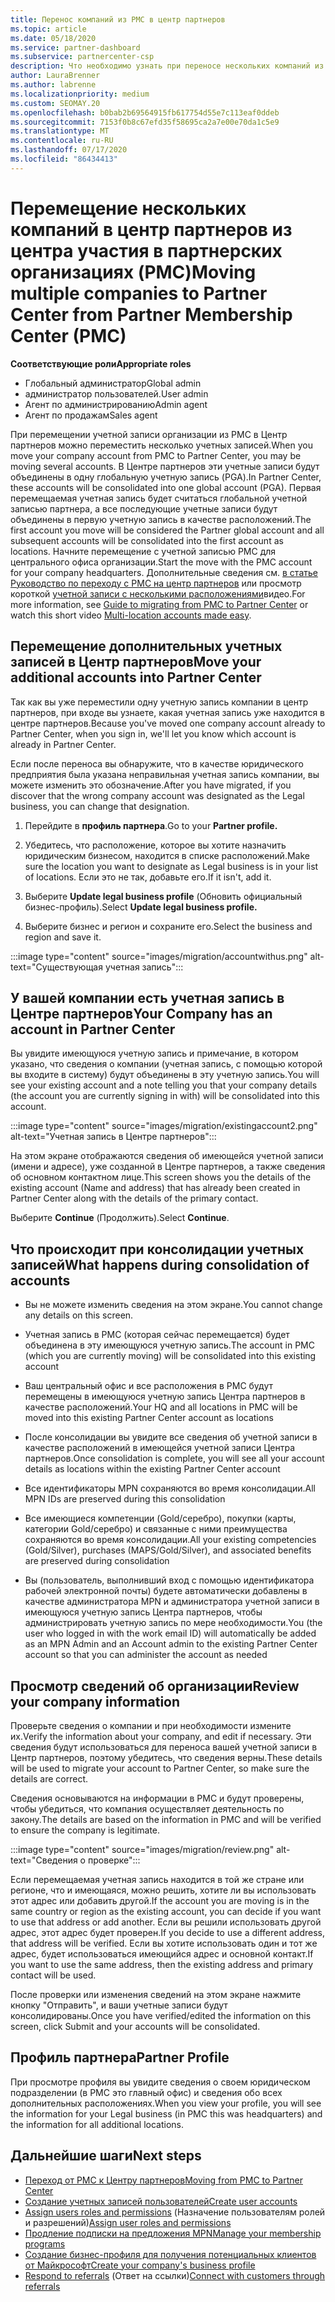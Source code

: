 ```yaml
---
title: Перенос компаний из PMC в центр партнеров
ms.topic: article
ms.date: 05/18/2020
ms.service: partner-dashboard
ms.subservice: partnercenter-csp
description: Что необходимо узнать при переносе нескольких компаний из центра управления партнерами в центр партнеров и их консолидации в глобальную учетную запись партнера.
author: LauraBrenner
ms.author: labrenne
ms.localizationpriority: medium
ms.custom: SEOMAY.20
ms.openlocfilehash: b0bab2b69564915fb617754d55e7c113eaf0ddeb
ms.sourcegitcommit: 7153f0b8c67efd35f58695ca2a7e00e70da1c5e9
ms.translationtype: MT
ms.contentlocale: ru-RU
ms.lasthandoff: 07/17/2020
ms.locfileid: "86434413"
---
```

# <a name="moving-multiple-companies-to-partner-center-from-partner-membership-center-pmc"></a><span data-ttu-id="3d2c1-103">Перемещение нескольких компаний в центр партнеров из центра участия в партнерских организациях (PMC)</span><span class="sxs-lookup"><span data-stu-id="3d2c1-103">Moving multiple companies to Partner Center from Partner Membership Center (PMC)</span></span>

<span data-ttu-id="3d2c1-104">**Соответствующие роли**</span><span class="sxs-lookup"><span data-stu-id="3d2c1-104">**Appropriate roles**</span></span>

- <span data-ttu-id="3d2c1-105">Глобальный администратор</span><span class="sxs-lookup"><span data-stu-id="3d2c1-105">Global admin</span></span>
- <span data-ttu-id="3d2c1-106">администратор пользователей.</span><span class="sxs-lookup"><span data-stu-id="3d2c1-106">User admin</span></span>
- <span data-ttu-id="3d2c1-107">Агент по администрированию</span><span class="sxs-lookup"><span data-stu-id="3d2c1-107">Admin agent</span></span>
- <span data-ttu-id="3d2c1-108">Агент по продажам</span><span class="sxs-lookup"><span data-stu-id="3d2c1-108">Sales agent</span></span>

<span data-ttu-id="3d2c1-109">При перемещении учетной записи организации из PMC в Центр партнеров можно переместить несколько учетных записей.</span><span class="sxs-lookup"><span data-stu-id="3d2c1-109">When you move your company account from PMC to Partner Center, you may be moving several accounts.</span></span> <span data-ttu-id="3d2c1-110">В Центре партнеров эти учетные записи будут объединены в одну глобальную учетную запись (PGA).</span><span class="sxs-lookup"><span data-stu-id="3d2c1-110">In Partner Center, these accounts will be consolidated into one global account (PGA).</span></span> <span data-ttu-id="3d2c1-111">Первая перемещаемая учетная запись будет считаться глобальной учетной записью партнера, а все последующие учетные записи будут объединены в первую учетную запись в качестве расположений.</span><span class="sxs-lookup"><span data-stu-id="3d2c1-111">The first account you move will be considered the Partner global account and all subsequent accounts will be consolidated into the first account as locations.</span></span> <span data-ttu-id="3d2c1-112">Начните перемещение с учетной записью PMC для центрального офиса организации.</span><span class="sxs-lookup"><span data-stu-id="3d2c1-112">Start the move with the PMC account for your company headquarters.</span></span> <span data-ttu-id="3d2c1-113">Дополнительные сведения см. [в статье Руководство по переходу с PMC на центр партнеров](guide-to-migration.md) или просмотр короткой [учетной записи с несколькими расположениями](https://vimeo.com/290335248)видео.</span><span class="sxs-lookup"><span data-stu-id="3d2c1-113">For more information, see [Guide to migrating from PMC to Partner Center](guide-to-migration.md) or watch this short video [Multi-location accounts made easy](https://vimeo.com/290335248).</span></span>

## <a name="move-your-additional-accounts-into-partner-center"></a><span data-ttu-id="3d2c1-114">Перемещение дополнительных учетных записей в Центр партнеров</span><span class="sxs-lookup"><span data-stu-id="3d2c1-114">Move your additional accounts into Partner Center</span></span>

<span data-ttu-id="3d2c1-115">Так как вы уже переместили одну учетную запись компании в центр партнеров, при входе вы узнаете, какая учетная запись уже находится в центре партнеров.</span><span class="sxs-lookup"><span data-stu-id="3d2c1-115">Because you've moved one company account already to Partner Center, when you sign in, we'll let you know which account is already in Partner Center.</span></span>

<span data-ttu-id="3d2c1-116">Если после переноса вы обнаружите, что в качестве юридического предприятия была указана неправильная учетная запись компании, вы можете изменить это обозначение.</span><span class="sxs-lookup"><span data-stu-id="3d2c1-116">After you have migrated, if you discover that the wrong company account was designated as the Legal business, you can change that designation.</span></span>

1. <span data-ttu-id="3d2c1-117">Перейдите в **профиль партнера**.</span><span class="sxs-lookup"><span data-stu-id="3d2c1-117">Go to your **Partner profile.**</span></span>

2. <span data-ttu-id="3d2c1-118">Убедитесь, что расположение, которое вы хотите назначить юридическим бизнесом, находится в списке расположений.</span><span class="sxs-lookup"><span data-stu-id="3d2c1-118">Make sure the location you want to designate as Legal business is in your list of locations.</span></span> <span data-ttu-id="3d2c1-119">Если это не так, добавьте его.</span><span class="sxs-lookup"><span data-stu-id="3d2c1-119">If it isn't, add it.</span></span>

3. <span data-ttu-id="3d2c1-120">Выберите **Update legal business profile** (Обновить официальный бизнес-профиль).</span><span class="sxs-lookup"><span data-stu-id="3d2c1-120">Select **Update legal business profile.**</span></span>

4. <span data-ttu-id="3d2c1-121">Выберите бизнес и регион и сохраните его.</span><span class="sxs-lookup"><span data-stu-id="3d2c1-121">Select the business and region and save it.</span></span>

:::image type="content" source="images/migration/accountwithus.png" alt-text="Существующая учетная запись":::

## <a name="your-company-has-an-account-in-partner-center"></a><span data-ttu-id="3d2c1-123">У вашей компании есть учетная запись в Центре партнеров</span><span class="sxs-lookup"><span data-stu-id="3d2c1-123">Your Company has an account in Partner Center</span></span>

<span data-ttu-id="3d2c1-124">Вы увидите имеющуюся учетную запись и примечание, в котором указано, что сведения о компании (учетная запись, с помощью которой вы входите в систему) будут объединены в эту учетную запись.</span><span class="sxs-lookup"><span data-stu-id="3d2c1-124">You will see your existing account and a note telling you that your company details (the account you are currently signing in with) will be consolidated into this account.</span></span>

:::image type="content" source="images/migration/existingaccount2.png" alt-text="Учетная запись в Центре партнеров":::

<span data-ttu-id="3d2c1-126">На этом экране отображаются сведения об имеющейся учетной записи (имени и адресе), уже созданной в Центре партнеров, а также сведения об основном контактном лице.</span><span class="sxs-lookup"><span data-stu-id="3d2c1-126">This screen shows you the details of the existing account (Name and address) that has already been created in Partner Center along with the details of the primary contact.</span></span>

<span data-ttu-id="3d2c1-127">Выберите **Continue** (Продолжить).</span><span class="sxs-lookup"><span data-stu-id="3d2c1-127">Select **Continue**.</span></span>

## <a name="what-happens-during-consolidation-of-accounts"></a><span data-ttu-id="3d2c1-128">Что происходит при консолидации учетных записей</span><span class="sxs-lookup"><span data-stu-id="3d2c1-128">What happens during consolidation of accounts</span></span>

- <span data-ttu-id="3d2c1-129">Вы не можете изменить сведения на этом экране.</span><span class="sxs-lookup"><span data-stu-id="3d2c1-129">You cannot change any details on this screen.</span></span>

- <span data-ttu-id="3d2c1-130">Учетная запись в PMC (которая сейчас перемещается) будет объединена в эту имеющуюся учетную запись.</span><span class="sxs-lookup"><span data-stu-id="3d2c1-130">The account in PMC (which you are currently moving) will be consolidated into this existing account</span></span>

- <span data-ttu-id="3d2c1-131">Ваш центральный офис и все расположения в PMC будут перемещены в имеющуюся учетную запись Центра партнеров в качестве расположений.</span><span class="sxs-lookup"><span data-stu-id="3d2c1-131">Your HQ and all locations in PMC will be moved into this existing Partner Center account as locations</span></span>

- <span data-ttu-id="3d2c1-132">После консолидации вы увидите все сведения об учетной записи в качестве расположений в имеющейся учетной записи Центра партнеров.</span><span class="sxs-lookup"><span data-stu-id="3d2c1-132">Once consolidation is complete, you will see all your account details as locations within the existing Partner Center account</span></span>

- <span data-ttu-id="3d2c1-133">Все идентификаторы MPN сохраняются во время консолидации.</span><span class="sxs-lookup"><span data-stu-id="3d2c1-133">All MPN IDs are preserved during this consolidation</span></span>

- <span data-ttu-id="3d2c1-134">Все имеющиеся компетенции (Gold/серебро), покупки (карты, категории Gold/серебро) и связанные с ними преимущества сохраняются во время консолидации.</span><span class="sxs-lookup"><span data-stu-id="3d2c1-134">All your existing competencies (Gold/Silver), purchases (MAPS/Gold/Silver), and associated benefits are preserved during consolidation</span></span>

- <span data-ttu-id="3d2c1-135">Вы (пользователь, выполнивший вход с помощью идентификатора рабочей электронной почты) будете автоматически добавлены в качестве администратора MPN и администратора учетной записи в имеющуюся учетную запись Центра партнеров, чтобы администрировать учетную запись по мере необходимости.</span><span class="sxs-lookup"><span data-stu-id="3d2c1-135">You (the user who logged in with the work email ID) will automatically be added as an MPN Admin and an Account admin to the existing Partner Center account so that you can administer the account as needed</span></span>

## <a name="review-your-company-information"></a><span data-ttu-id="3d2c1-136">Просмотр сведений об организации</span><span class="sxs-lookup"><span data-stu-id="3d2c1-136">Review your company information</span></span>

<span data-ttu-id="3d2c1-137">Проверьте сведения о компании и при необходимости измените их.</span><span class="sxs-lookup"><span data-stu-id="3d2c1-137">Verify the information about your company, and edit if necessary.</span></span>  <span data-ttu-id="3d2c1-138">Эти сведения будут использоваться для переноса вашей учетной записи в Центр партнеров, поэтому убедитесь, что сведения верны.</span><span class="sxs-lookup"><span data-stu-id="3d2c1-138">These details will be used to migrate your account to Partner Center, so make sure the details are correct.</span></span>

<span data-ttu-id="3d2c1-139">Сведения основываются на информации в PMC и будут проверены, чтобы убедиться, что компания осуществляет деятельность по закону.</span><span class="sxs-lookup"><span data-stu-id="3d2c1-139">The details are based on the information in PMC and will be verified to ensure the company is legitimate.</span></span>


:::image type="content" source="images/migration/review.png" alt-text="Сведения о проверке":::

<span data-ttu-id="3d2c1-141">Если перемещаемая учетная запись находится в той же стране или регионе, что и имеющаяся, можно решить, хотите ли вы использовать этот адрес или добавить другой.</span><span class="sxs-lookup"><span data-stu-id="3d2c1-141">If the account you are moving is in the same country or region as the existing account, you can decide if you want to use that address or add another.</span></span> <span data-ttu-id="3d2c1-142">Если вы решили использовать другой адрес, этот адрес будет проверен.</span><span class="sxs-lookup"><span data-stu-id="3d2c1-142">If you decide to use a different address, that address will be verified.</span></span> <span data-ttu-id="3d2c1-143">Если вы хотите использовать один и тот же адрес, будет использоваться имеющийся адрес и основной контакт.</span><span class="sxs-lookup"><span data-stu-id="3d2c1-143">If you want to use the same address, then the existing address and primary contact will be used.</span></span>

<span data-ttu-id="3d2c1-144">После проверки или изменения сведений на этом экране нажмите кнопку "Отправить", и ваши учетные записи будут консолидированы.</span><span class="sxs-lookup"><span data-stu-id="3d2c1-144">Once you have verified/edited the information on this screen, click Submit and your accounts will be consolidated.</span></span>

## <a name="partner-profile"></a><span data-ttu-id="3d2c1-145">Профиль партнера</span><span class="sxs-lookup"><span data-stu-id="3d2c1-145">Partner Profile</span></span>

<span data-ttu-id="3d2c1-146">При просмотре профиля вы увидите сведения о своем юридическом подразделении (в PMC это главный офис) и сведения обо всех дополнительных расположениях.</span><span class="sxs-lookup"><span data-stu-id="3d2c1-146">When you view your profile, you will see the information for your Legal business (in PMC this was headquarters) and the information for all additional locations.</span></span>

## <a name="next-steps"></a><span data-ttu-id="3d2c1-147">Дальнейшие шаги</span><span class="sxs-lookup"><span data-stu-id="3d2c1-147">Next steps</span></span>

- [<span data-ttu-id="3d2c1-148">Переход от PMC к Центру партнеров</span><span class="sxs-lookup"><span data-stu-id="3d2c1-148">Moving from PMC to Partner Center</span></span>](move-pmc-pc-map.md)
- [<span data-ttu-id="3d2c1-149">Создание учетных записей пользователей</span><span class="sxs-lookup"><span data-stu-id="3d2c1-149">Create user accounts</span></span>](create-user-accounts-and-set-permissions.md)
- <span data-ttu-id="3d2c1-150">[Assign users roles and permissions](permissions-overview.md) (Назначение пользователям ролей и разрешений)</span><span class="sxs-lookup"><span data-stu-id="3d2c1-150">[Assign user roles and permissions](permissions-overview.md)</span></span>
- [<span data-ttu-id="3d2c1-151">Продление подписки на предложения MPN</span><span class="sxs-lookup"><span data-stu-id="3d2c1-151">Manage your membership programs</span></span>](renew-mpn-offers.md)
- [<span data-ttu-id="3d2c1-152">Создание бизнес-профиля для получения потенциальных клиентов от Майкрософт</span><span class="sxs-lookup"><span data-stu-id="3d2c1-152">Create your company's business profile</span></span>](create-a-marketing-profile.md)
- <span data-ttu-id="3d2c1-153">[Respond to referrals](responding-to-referrals.md) (Ответ на ссылки)</span><span class="sxs-lookup"><span data-stu-id="3d2c1-153">[Connect with customers through referrals](responding-to-referrals.md)</span></span>
